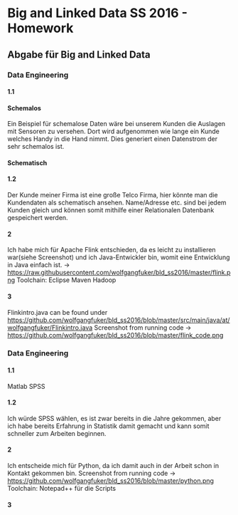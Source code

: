 # Big and Linked Data SS 2016 - Homework
## Abgabe für Big and Linked Data 
### Data Engineering
#### 1.1
#### Schemalos
Ein Beispiel für schemalose Daten wäre bei unserem Kunden die Auslagen mit Sensoren zu versehen. Dort wird aufgenommen wie lange ein Kunde welches Handy in die Hand nimmt. Dies generiert einen Datenstrom der sehr schemalos ist.
#### Schematisch
#### 1.2
Der Kunde meiner Firma ist eine große Telco Firma, hier könnte man die Kundendaten als schematisch ansehen. Name/Adresse etc. sind bei jedem Kunden gleich und können somit mithilfe einer Relationalen Datenbank gespeichert werden.
#### 2
Ich habe mich für Apache Flink entschieden, da es leicht zu installieren war(siehe Screenshot) und ich Java-Entwickler bin, womit eine Entwicklung in Java einfach ist.
-> https://raw.githubusercontent.com/wolfgangfuker/bld_ss2016/master/flink.png
Toolchain:
Eclipse
Maven 
Hadoop

#### 3
Flinkintro.java can be found under https://github.com/wolfgangfuker/bld_ss2016/blob/master/src/main/java/at/wolfgangfuker/Flinkintro.java
Screenshot from running code -> https://github.com/wolfgangfuker/bld_ss2016/blob/master/flink_code.png

### Data Engineering
#### 1.1
Matlab
SPSS

#### 1.2
Ich würde SPSS wählen, es ist zwar bereits in die Jahre gekommen, aber ich habe bereits Erfahrung in Statistik damit gemacht und kann somit schneller zum Arbeiten beginnen.

#### 2
Ich entscheide mich für Python, da ich damit auch in der Arbeit schon in Kontakt gekommen bin.
Screenshot from running code -> https://github.com/wolfgangfuker/bld_ss2016/blob/master/python.png
Toolchain:
Notepad++ für die Scripts

#### 3

